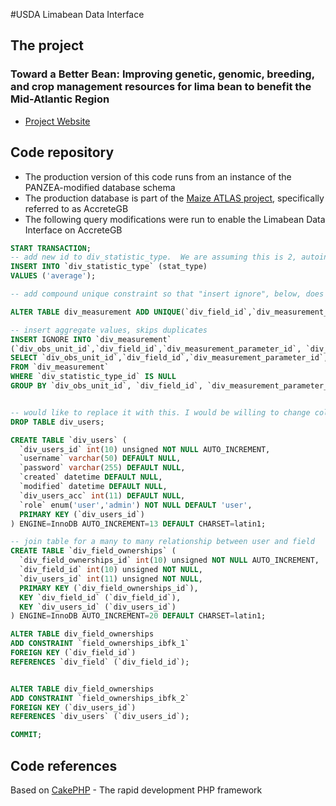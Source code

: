 #USDA Limabean Data Interface

## The project

### Toward a Better Bean: Improving genetic, genomic, breeding, and crop management resources for lima bean to benefit the Mid-Atlantic Region

- [Project Website ](http://sites.udel.edu/limabean)

## Code repository
- The production version of this code runs from an instance of the PANZEA-modified database schema
- The production database is part of the [Maize ATLAS project](http://maizeatlas.org/database.php), specifically referred to as AccreteGB
- The following query modifications were run to enable the Limabean Data Interface on AccreteGB
```SQL
START TRANSACTION;
-- add new id to div_statistic_type.  We are assuming this is 2, autoincrementing from preivous (1)
INSERT INTO `div_statistic_type` (stat_type)
VALUES ('average');

-- add compound unique constraint so that "insert ignore", below, does not produce duplicates

ALTER TABLE div_measurement ADD UNIQUE(`div_field_id`,`div_measurement_parameter_id`,`div_statistic_type_id`,`tom`);

-- insert aggregate values, skips duplicates
INSERT IGNORE INTO `div_measurement`
(`div_obs_unit_id`,`div_field_id`,`div_measurement_parameter_id`, `div_statistic_type_id`, `tom`, `value`)
SELECT `div_obs_unit_id`,`div_field_id`,`div_measurement_parameter_id`, 2 as `div_statistic_type_id`, MIN(`tom`) AS `tom`, AVG(`value`) as value
FROM `div_measurement`
WHERE `div_statistic_type_id` IS NULL
GROUP BY `div_obs_unit_id`, `div_field_id`, `div_measurement_parameter_id`, MONTH(`tom`), YEAR(`tom`);


-- would like to replace it with this. I would be willing to change column names to fit your convention.
DROP TABLE div_users;

CREATE TABLE `div_users` (
  `div_users_id` int(10) unsigned NOT NULL AUTO_INCREMENT,
  `username` varchar(50) DEFAULT NULL,
  `password` varchar(255) DEFAULT NULL,
  `created` datetime DEFAULT NULL,
  `modified` datetime DEFAULT NULL,
  `div_users_acc` int(11) DEFAULT NULL,
  `role` enum('user','admin') NOT NULL DEFAULT 'user',
  PRIMARY KEY (`div_users_id`)
) ENGINE=InnoDB AUTO_INCREMENT=13 DEFAULT CHARSET=latin1;

-- join table for a many to many relationship between user and field
CREATE TABLE `div_field_ownerships` (
  `div_field_ownerships_id` int(10) unsigned NOT NULL AUTO_INCREMENT,
  `div_field_id` int(10) unsigned NOT NULL,
  `div_users_id` int(11) unsigned NOT NULL,
  PRIMARY KEY (`div_field_ownerships_id`),
  KEY `div_field_id` (`div_field_id`),
  KEY `div_users_id` (`div_users_id`)
) ENGINE=InnoDB AUTO_INCREMENT=20 DEFAULT CHARSET=latin1;

ALTER TABLE div_field_ownerships 
ADD CONSTRAINT `field_ownerships_ibfk_1` 
FOREIGN KEY (`div_field_id`) 
REFERENCES `div_field` (`div_field_id`);


ALTER TABLE div_field_ownerships 
ADD CONSTRAINT `field_ownerships_ibfk_2` 
FOREIGN KEY (`div_users_id`) 
REFERENCES `div_users` (`div_users_id`);

COMMIT;
```
## Code references

Based on [CakePHP](http://www.cakephp.org) - The rapid development PHP framework
